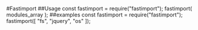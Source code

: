 #Fastimport
##Usage
const fastimport = require("fastimport");
fastimport( modules_array );
##examples
const fastimport = require("fastimport");
fastimport([
    "fs", "jquery", "os"
]);

